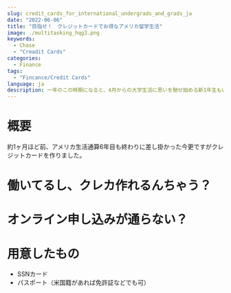 ```yaml
---
slug: credit_cards_for_international_undergrads_and_grads_ja
date: "2022-06-06"
title: "目指せ！　クレジットカードでお得なアメリカ留学生活"
image: ./multitasking_hqg3.png
keywords:
  - Chase
  - "Creadit Cards"
categories:
  - Finance
tags:
  - "Fincance/Credit Cards"
language: ja
description: 一年のこの時期になると、4月からの大学生活に思いを馳せ始める新1年生もいるのではないでしょうか？　そこで日本とアメリカ両方での大学生活を経験した現役工学系大学4年生として、昨年から始まったコロナ禍でいろいろ苦労した経験を基に、今年の理系・工学系の新入生がどうやってパソコンを選べばいいかガイドを書こうと思いました。
---
```


# 概要
約1ヶ月ほど前、アメリカ生活通算6年目も終わりに差し掛かった今更ですがクレジットカードを作りました。

# 働いてるし、クレカ作れるんちゃう？

# オンライン申し込みが通らない？

# 用意したもの
- SSNカード
- パスポート（米国籍があれば免許証などでも可）